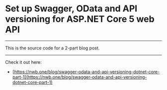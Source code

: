 # Set up Swagger, OData and API versioning for ASP.NET Core 5 web API

---

This is the source code for a 2-part blog post.

---

Check it out here:

- [https://nwb.one/blog/swagger-odata-and-api-versioning-dotnet-core-part-1](https://nwb.one/blog/swagger-odata-and-api-versioning-dotnet-core-part-1)

